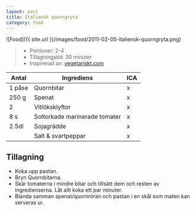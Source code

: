 ```yaml
---
layout: post
title: Italiensk quorngryta
category: food
---
```


![Food]({{ site.url }}/images/food/2011-02-05-italiensk-quorngryta.png)

>* Portioner: 2-4
>* Tillagningstid: 30 minuter
>* Inspirerad av: [vegetariskt.com](http://www.vegetariskt.com/visarecept.asp?ReceptID=2273)

Antal | Ingrediens                    | ICA
----- | ----------------------------- | ---
1 påse| Quornbitar                    | x
250 g | Spenat                        | x
2     | Vitlöksklyftor                | x
8 s   | Soltorkade marinerade tomater | x
2.5dl | Sojagrädde                    | x
      | Salt & svartpeppar            | x

Tillagning
----------
* Koka upp pastan.
* Bryn Quornbitarna.
* Skär tomaterna i mindre bitar och tillsätt dem och resten av
  ingredienserna. Låt allt koka ett par minuter.
* Blanda samman spenat/quornröran och pastan i en skål som maten kan
  serveras ur.

